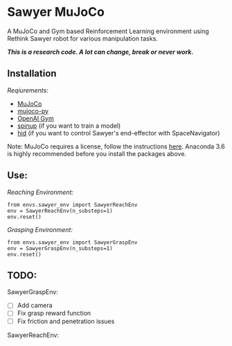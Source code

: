 # Sawyer MuJoCo 

A MuJoCo and Gym based Reinforcement Learning environment using Rethink Sawyer robot for various manipulation tasks.

***This is a research code. A lot can change, break or never work.***
## Installation
*Reqiurements:*
* [MuJoCo](http://mujoco.org/)
* [mujoco-py](https://github.com/openai/mujoco-py)
* [OpenAI Gym](https://github.com/openai/gym)
* [spinup](https://github.com/openai/spinningup) (if you want to train a model)
* [hid](https://pypi.org/project/hid/) (if you want to control Sawyer's end-effector with SpaceNavigator)

Note: MuJoCo requires a license, follow the instructions [here](https://github.com/openai/mujoco-py#install-mujoco).
Anaconda 3.6 is highly recommended before you install the packages above.

## Use:
*Reaching Environment:*
```
from envs.sawyer_env import SawyerReachEnv
env = SawyerReachEnv(n_substeps=1)
env.reset()
```

*Grasping Environment:*
```
from envs.sawyer_env import SawyerGraspEnv
env = SawyerGraspEnv(n_substeps=1)
env.reset()
```

## TODO: 

SawyerGraspEnv:
- [ ] Add camera 
- [ ] Fix grasp reward function
- [ ] Fix friction and penetration issues

SawyerReachEnv:
